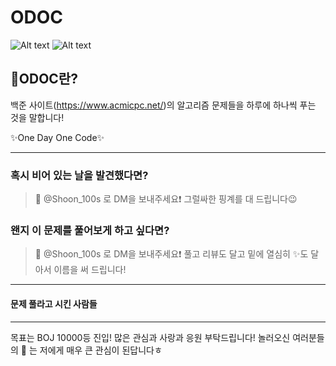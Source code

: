 ODOC
====
![Alt text](https://img.shields.io/badge/BOJ-ODOC-blueviolet) ![Alt text](https://img.shields.io/badge/Language-Java%20%26%20Kotlin-yellowgreen)

:closed_book:ODOC란?
--------------------
백준 사이트(https://www.acmicpc.net/)의 알고리즘 문제들을 하루에 하나씩 푸는 것을 말합니다!

:sparkles:One Day One Code:sparkles:
***
### 혹시 비어 있는 날을 발견했다면?
>📸 @Shoon_100s 로 DM을 보내주세요:exclamation: 그럴싸한 핑계를 대 드립니다:wink:
### 왠지 이 문제를 풀어보게 하고 싶다면?
>📸 @Shoon_100s 로 DM을 보내주세요:exclamation: 풀고 리뷰도 달고 밑에 열심히 :sparkles:도 달아서 이름을 써 드립니다!
***
#### 문제 풀라고 시킨 사람들


***
목표는 BOJ 10000등 진입! 많은 관심과 사랑과 응원 부탁드립니다!
놀러오신 여러분들의 :star2: 는 저에게 매우 큰 관심이 된답니다ㅎ

